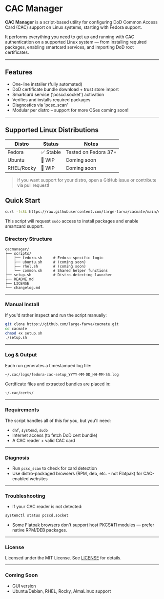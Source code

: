 # CAC Manager

**CAC Manager** is a script-based utility for configuring DoD Common Access Card (CAC) support on Linux systems, starting with Fedora support.

It performs everything you need to get up and running with CAC authentication on a supported Linux system — from installing required packages, enabling smartcard services, and importing DoD root certificates.

---

## Features

- One-line installer (fully automated)
- DoD certificate bundle download + trust store import
- Smartcard service ('pcscd.socket') activation
- Verifies and installs required packages
- Diagnostics via 'pcsc_scan'
- Modular per distro – support for more OSes coming soon!

---

## Supported Linux Distributions

| Distro       | Status   | Notes                        |
|--------------|----------|------------------------------|
| Fedora       | ✅ Stable | Tested on Fedora 37+         |
| Ubuntu       | 🔄 WIP    | Coming soon                  |
| RHEL/Rocky   | 🔄 WIP    | Coming soon                  |

> If you want support for your distro, open a GitHub issue or contribute via pull request!

## Quick Start

``` bash
curl -fsSL https://raw.githubusercontent.com/large-farva/cacmate/main/setup.sh | bash
```

This script will request `sudo` access to install packages and enable smartcard support.

### Directory Structure

``` text
cacmanager/
├── scripts/
│   ├── fedora.sh     # Fedora-specific logic
│   ├── ubuntu.sh     # (coming soon)
│   ├── rhel.sh       # (coming soon)
│   └── common.sh     # Shared helper functions
├── setup.sh          # Distro-detecting launcher
├── README.md
├── LICENSE
└── changelog.md
```

---

### Manual Install

If you'd rather inspect and run the script manually:

``` bash
git clone https://github.com/large-farva/cacmate.git
cd cacmate
chmod +x setup.sh
./setup.sh
```

---


### Log & Output

Each run generates a timestamped log file:

``` bash
~/.cac/logs/fedora-cac-setup_YYYY-MM-DD_HH-MM-SS.log
```

Certificate files and extracted bundles are placed in:

``` bash
~/.cac/certs/
```

---

### Requirements

The script handles all of this for you, but you'll need:
- `dnf`, `systemd`, `sudo`
- Internet access (to fetch DoD cert bundle)
- A CAC reader + valid CAC card

---

### Diagnosis
- Run `pcsc_scan` to check for card detection
- Use distro-packaged browsers (RPM, deb, etc. - not Flatpak) for CAC-enabled websites

---

### Troubleshooting
- If your CAC reader is not detected:

``` bash
systemctl status pcscd.socket
```
- Some Flatpak browsers don't support host PKCS#11 modules — prefer native RPM/DEB packages.

---

### License

Licensed under the MIT License. See [LICENSE](LICENSE) for details.

---

### Coming Soon
- GUI version
- Ubuntu/Debian, RHEL, Rocky, AlmaLinux support